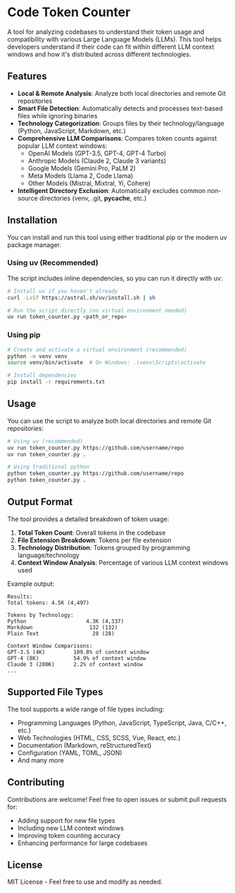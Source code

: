 # Code Token Counter

A tool for analyzing codebases to understand their token usage and compatibility with various Large Language Models (LLMs). This tool helps developers understand if their code can fit within different LLM context windows and how it's distributed across different technologies.

## Features

- **Local & Remote Analysis**: Analyze both local directories and remote Git repositories
- **Smart File Detection**: Automatically detects and processes text-based files while ignoring binaries
- **Technology Categorization**: Groups files by their technology/language (Python, JavaScript, Markdown, etc.)
- **Comprehensive LLM Comparisons**: Compares token counts against popular LLM context windows:
  - OpenAI Models (GPT-3.5, GPT-4, GPT-4 Turbo)
  - Anthropic Models (Claude 2, Claude 3 variants)
  - Google Models (Gemini Pro, PaLM 2)
  - Meta Models (Llama 2, Code Llama)
  - Other Models (Mistral, Mixtral, Yi, Cohere)
- **Intelligent Directory Exclusion**: Automatically excludes common non-source directories (venv, .git, __pycache__, etc.)

## Installation

You can install and run this tool using either traditional pip or the modern uv package manager.

### Using uv (Recommended)

The script includes inline dependencies, so you can run it directly with uv:

```bash
# Install uv if you haven't already
curl -LsSf https://astral.sh/uv/install.sh | sh

# Run the script directly (no virtual environment needed)
uv run token_counter.py <path_or_repo>
```

### Using pip

```bash
# Create and activate a virtual environment (recommended)
python -m venv venv
source venv/bin/activate  # On Windows: .\venv\Scripts\activate

# Install dependencies
pip install -r requirements.txt
```

## Usage

You can use the script to analyze both local directories and remote Git repositories:

```bash
# Using uv (recommended)
uv run token_counter.py https://github.com/username/repo
uv run token_counter.py .

# Using traditional python
python token_counter.py https://github.com/username/repo
python token_counter.py .
```

## Output Format

The tool provides a detailed breakdown of token usage:

1. **Total Token Count**: Overall tokens in the codebase
2. **File Extension Breakdown**: Tokens per file extension
3. **Technology Distribution**: Tokens grouped by programming language/technology
4. **Context Window Analysis**: Percentage of various LLM context windows used

Example output:
```
Results:
Total tokens: 4.5K (4,497)

Tokens by Technology:
Python                   4.3K (4,337)
Markdown                  132 (132)
Plain Text                 28 (28)

Context Window Comparisons:
GPT-3.5 (4K)         109.8% of context window
GPT-4 (8K)           54.9% of context window
Claude 3 (200K)      2.2% of context window
...
```

## Supported File Types

The tool supports a wide range of file types including:
- Programming Languages (Python, JavaScript, TypeScript, Java, C/C++, etc.)
- Web Technologies (HTML, CSS, SCSS, Vue, React, etc.)
- Documentation (Markdown, reStructuredText)
- Configuration (YAML, TOML, JSON)
- And many more

## Contributing

Contributions are welcome! Feel free to open issues or submit pull requests for:
- Adding support for new file types
- Including new LLM context windows
- Improving token counting accuracy
- Enhancing performance for large codebases

## License

MIT License - Feel free to use and modify as needed.
